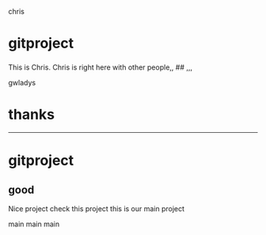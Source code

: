 chris
# gitproject
###
This is Chris. Chris is right here with other people,, ##
,,,

gwladys
# thanks
------
# gitproject

good
---
Nice project
check this project
this is our main project

main
main
main
